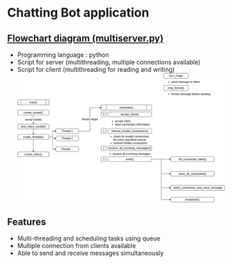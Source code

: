 # Chatting Bot application 

## [Flowchart diagram (multiserver.py)](https://github.com/seonwoo960000/skill_stack/blob/main/Chatting%20Bot/scripts/multiserver.py) 
 * Programming language : python 
 * Script for server (multithreading, multiple connections available) 
 * Script for client (multithreading for reading and writing) 
![Flowchar](chatBotServer.png)

## Features
 * Multi-threading and scheduling tasks using queue 
 * Multiple connection from clients available
 * Able to send and receive messages simultaneously 
